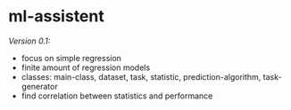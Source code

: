 # ml-assistent

*Version 0.1:*
  - focus on simple regression
  - finite amount of regression models
  - classes: main-class, dataset, task, statistic, prediction-algorithm, task-generator
  - find correlation between statistics and performance
